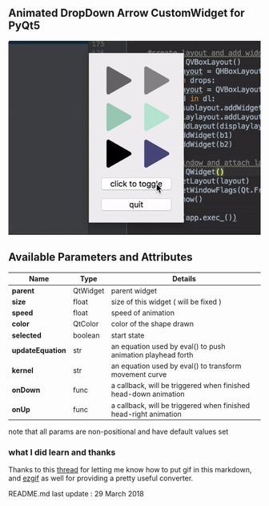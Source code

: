 ## Animated DropDown Arrow CustomWidget for PyQt5
![Alt Text](https://github.com/maxoja/pyqt-animated-drop-down-arrow/blob/master/md-resource/example.gif)

## Available Parameters and Attributes

| Name      | Type    | Details |
------------|---------|---------|
**parent**  |QtWidget |parent widget
**size**    |float    |size of this widget ( will be fixed )
**speed**   |float    |speed of animation
**color**   |QtColor  |color of the shape drawn
**selected**|boolean  |start state 
**updateEquation**|str|an equation used by eval() to push animation playhead forth
**kernel**  |str      |an equation used by eval() to transform movement curve
**onDown**  |func     |a callback, will be triggered when finished head-down animation
**onUp**    |func     |a callback, will be triggered when finished head-right animation

note that all params are non-positional and have default values set


### what I did learn and thanks
Thanks to this 
[thread](https://stackoverflow.com/questions/34341808/is-there-a-way-to-add-a-gif-to-a-markdown-file)
for letting me know how to put gif in this markdown, 
and [ezgif](https://ezgif.com/video-to-gif) as well for providing a pretty useful converter.

README.md last update : 29 March 2018
